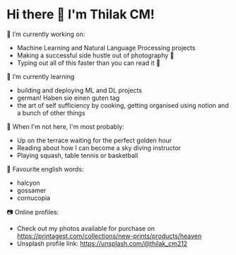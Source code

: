 # Hi there 🌊  I'm Thilak CM!

🔭 I’m currently working on:
- Machine Learning and Natural Language Processing projects 
- Making a successful side hustle out of photography 📸 
- Typing out all of this faster than you can read it 💨 

🌱 I’m currently learning 
- building and deploying ML and DL projects
- german! Haben sie einen guten tag 
- the art of self sufficiency by cooking, getting organised using notion and a bunch of other things

🐽  When I'm not here, I'm most probably:
- Up on the terrace waiting for the perfect golden hour 
- Reading about how I can become a sky diving instructor 
- Playing squash, table tennis or basketball

📕 Favourite english words: 
- halcyon
- gossamer
- cornucopia 

📷 Online profiles: 
- Check out my photos available for purchase on https://printagest.com/collections/new-prints/products/heaven 
- Unsplash profile link: https://unsplash.com/@thilak_cm212
